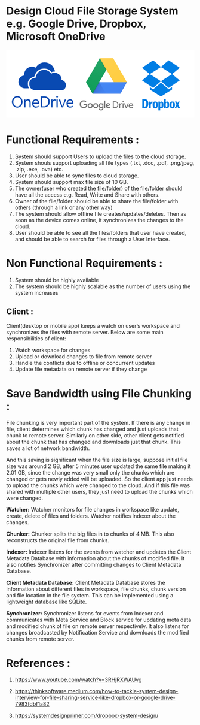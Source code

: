 # Design Cloud File Storage System e.g. Google Drive, Dropbox, Microsoft OneDrive

!["Design Dropbox"](cloud-file-storage.png?raw=true)

# Functional Requirements :

1. System should support Users to upload the files to the cloud storage.
2. System shouls support uploading all file types (.txt, .doc, .pdf, .png/jpeg, .zip, .exe, .ova) etc.
3. User should be able to sync files to cloud storage.
4. System should support max file size of 10 GB.
5. The owner(user who created the file/folder) of the file/folder should have all the access e.g. Read, Write and Share with others.
6. Owner of the file/folder should be able to share the file/folder with others (through a link or any other way)
7. The system should allow offline file creates/updates/deletes. Then as soon as the device comes online, it synchronizes the changes to the cloud. 
8. User should be able to see all the files/folders that user have created, and should be able to search for files through a User Interface.

# Non Functional Requirements :

1. System should be highly available
2. The system should be highly scalable as the number of users using the system increases


## Client :

Client(desktop or mobile app) keeps a watch on user’s workspace and synchronizes the files with remote server. Below are some main responsibilities of client:

1. Watch workspace for changes
2. Upload or download changes to file from remote server
3. Handle the conflicts due to offline or concurrent updates
4. Update file metadata on remote server if they change

# Save Bandwidth using File Chunking :
File chunking is very important part of the system. If there is any change in file, client determines which chunk has changed and just uploads that chunk to remote server. Similarly on other side, other client gets notified about the chunk that has changed and downloads just that chunk. This saves a lot of network bandwidth.

And this saving is significant when the file size is large, suppose initial file size was around 2 GB, after 5 minutes user updated the same file making it 2.01 GB, since the change was very small only the chunks which are changed or gets newly added will be uploaded. So the client app just needs to upload the chunks which were changed to the cloud. And if this file was shared with multiple other users, they just need to upload the chunks which were changed.

**Watcher:** Watcher monitors for file changes in workspace like update, create, delete of files and folders. Watcher notifies Indexer about the changes.

**Chunker:** Chunker splits the big files in to chunks of 4 MB. This also reconstructs the original file from chunks.

**Indexer:** Indexer listens for the events from watcher and updates the Client Metadata Database with information about the chunks of modified file. It also notifies Synchronizer after committing changes to Client Metadata Database.

**Client Metadata Database:** Client Metadata Database stores the information about different files in workspace, file chunks, chunk version and file location in the file system. This can be implemented using a lightweight database like SQLite.

**Synchronizer:** Synchronizer listens for events from Indexer and communicates with Meta Service and Block service for updating meta data and modified chunk of file on remote server respectively. It also listens for changes broadcasted by Notification Service and downloads the modified chunks from remote server.


# References :

1. https://www.youtube.com/watch?v=3RHjRXWAUvg

2. https://thinksoftware.medium.com/how-to-tackle-system-design-interview-for-file-sharing-service-like-dropbox-or-google-drive-7983fdbf1a82

3. https://systemdesignprimer.com/dropbox-system-design/
